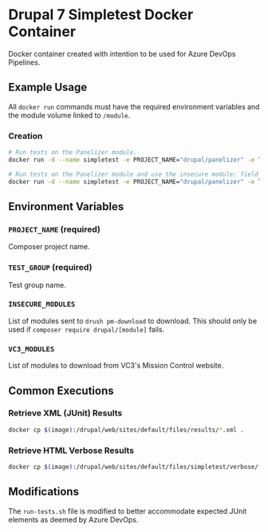 # Drupal 7 Simpletest Docker Container
Docker container created with intention to be used for Azure DevOps Pipelines.

## Example Usage
All `docker run` commands must have the required environment variables and the module volume linked to `/module`.

### Creation
```bash
# Run tests on the Panelizer module.
docker run -d --name simpletest -e PROJECT_NAME="drupal/panelizer" -e TEST_GROUP="Panelizer" -v /local/path/module:/module collinhaines/drupal-tester

# Run tests on the Panelizer module and use the insecure module: field_collection_table
docker run -d --name simpletest -e PROJECT_NAME="drupal/panelizer" -e TEST_GROUP="Panelizer" -e INSECURE_MODULES="field_collection_table" -v /local/path/module:/module collinhaines/drupal-tester
```

## Environment Variables
### `PROJECT_NAME` (required)
Composer project name.

### `TEST_GROUP` (required)
Test group name.

### `INSECURE_MODULES`
List of modules sent to `drush pm-download` to download. This should only be used if `composer require drupal/[module]` fails.

### `VC3_MODULES`
List of modules to download from VC3's Mission Control website.

## Common Executions
### Retrieve XML (JUnit) Results
```bash
docker cp $(image):/drupal/web/sites/default/files/results/*.xml .
```

### Retrieve HTML Verbose Results
```bash
docker cp $(image):/drupal/web/sites/default/files/simpletest/verbose/*.html .
```

## Modifications
The `run-tests.sh` file is modified to better accommodate expected JUnit elements as deemed by Azure DevOps.
